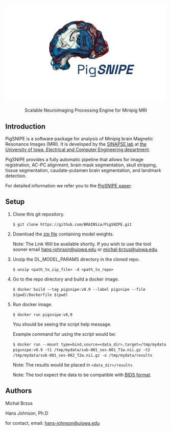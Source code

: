 ![](/pigsnipe_logo.png)

<div align="center">
  <p align="center">Scalable Neuroimaging Processing Engine for Minipig MRI</p>
</div>

## Introduction

PigSNIPE is a software package for analysis of Minipig brain Magnetic Resonance Images (MRI). It is developed by the [SINAPSE lab](https://medicine.uiowa.edu/psychiatry/sinapse) at 
[the University of Iowa, Electrical and Computer Engineering department](https://ece.engineering.uiowa.edu/).

PigSNIPE provides a fully automatic pipeline that allows for image registration, AC-PC alignment, brain mask segmentation, skull stripping, tissue segmentation, caudate-putamen brain segmentation, and landmark detection.

For detailed information we refer you to the [PigSNIPE paper]().

## Setup

1. Clone this git repository.

    `$ git clone https://github.com/BRAINSia/PigSNIPE.git`

2. Download the [zip file](https://iowa.sharepoint.com/:u:/r/sites/SINAPSELAB/Shared%20Documents/PigSNIPE/DL_MODEL_PARAMS.zip?csf=1&web=1&e=8y0BX4) containing model weights. 
  
    Note: The Link Will be available shortly. If you wish to use the tool sooner email hans-johnson@uiowa.edu or michal-brzus@uiowa.edu.

3. Unzip the DL_MODEL_PARAMS directory in the cloned repo.

    `$ unzip <path_to_zip_file> -d <path_to_repo> `

4. Go to the repo directory and build a docker image.

    `$ docker build --tag pigsnipe:v0.9 --label pigsnipe --file $(pwd)/Dockerfile $(pwd)`

5. Run docker image.

    `$ docker run pigsnipe:v0,9`
   
   You should be seeing the script help message.
   
   Example command for using the script would be:
   
    `$ docker run --mount type=bind,source=<data_dir>,target=/tmp/mydata pigsnipe:v0.9 -t1 /tmp/mydata/sub-001_ses-001_T1w.nii.gz -t2 /tmp/mydata/sub-001_ses-002_T2w.nii.gz -o /tmp/mydata/results`
    
    Note: The results would be placed in `<data_dir>/results`
    
    Note: The tool expect the data to be compatible with [BIDS format](https://bids.neuroimaging.io/). 

## Authors

Michal Brzus

Hans Johnson, Ph.D

for contact, email: hans-johnson@uiowa.edu
